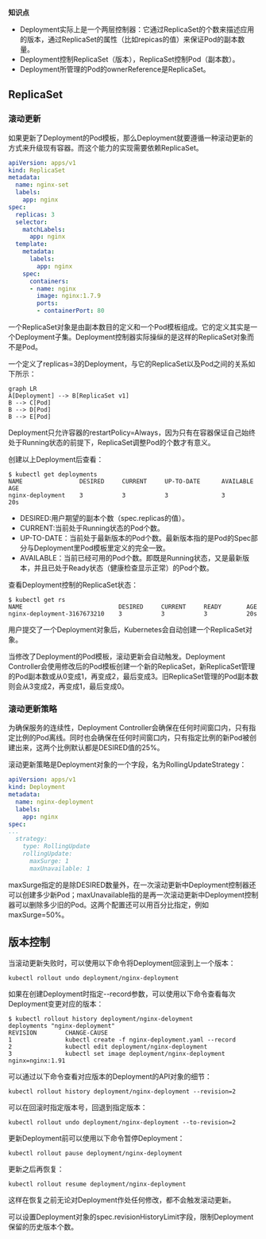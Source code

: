  **知识点**
- Deployment实际上是一个两层控制器：它通过ReplicaSet的个数来描述应用的版本，通过ReplicaSet的属性（比如repicas的值）来保证Pod的副本数量。
- Deployment控制ReplicaSet（版本），ReplicaSet控制Pod（副本数）。
- Deployment所管理的Pod的ownerReference是ReplicaSet。

## **ReplicaSet**
### **滚动更新**
如果更新了Deployment的Pod模板，那么Deployment就要遵循一种滚动更新的方式来升级现有容器。而这个能力的实现需要依赖ReplicaSet。
```yaml
apiVersion: apps/v1
kind: ReplicaSet
metadata:
  name: nginx-set
  labels:
    app: nginx
spec:
  replicas: 3
  selector:
    matchLabels:
      app: nginx
  template:
    metadata:
      labels:
        app: nginx
    spec:
      containers:
      - name: nginx
        image: nginx:1.7.9
        ports:
        - containerPort: 80
```
一个ReplicaSet对象是由副本数目的定义和一个Pod模板组成。它的定义其实是一个Deployment子集。Deployment控制器实际操纵的是这样的ReplicaSet对象而不是Pod。

一个定义了replicas=3的Deployment，与它的ReplicaSet以及Pod之间的关系如下所示：
```mermaid
graph LR
A[Deployment] --> B[ReplicaSet v1]    
B --> C[Pod]
B --> D[Pod]
B --> E[Pod]
```
Deployment只允许容器的restartPolicy=Always，因为只有在容器保证自己始终处于Running状态的前提下，ReplicaSet调整Pod的个数才有意义。

创建以上Deployment后查看：
```
$ kubectl get deployments
NAME                DESIRED     CURRENT     UP-TO-DATE      AVAILABLE       AGE
nginx-deployment    3           3           3               3               20s
```
- DESIRED:用户期望的副本个数（spec.replicas的值）。
- CURRENT:当前处于Running状态的Pod个数。
- UP-TO-DATE：当前处于最新版本的Pod个数。最新版本指的是Pod的Spec部分与Deployment里Pod模板里定义的完全一致。
- AVAILABLE：当前已经可用的Pod个数。即既是Running状态，又是最新版本，并且已处于Ready状态（健康检查显示正常）的Pod个数。

查看Deployment控制的ReplicaSet状态：
```
$ kubectl get rs
NAME                           DESIRED     CURRENT     READY       AGE
nginx-deployment-3167673210    3           3           3           20s
```
用户提交了一个Deployment对象后，Kubernetes会自动创建一个ReplicaSet对象。

当修改了Deployment的Pod模板，滚动更新会自动触发。Deployment Controller会使用修改后的Pod模板创建一个新的ReplicaSet，新ReplicaSet管理的Pod副本数或从0变成1，再变成2，最后变成3。旧ReplicaSet管理的Pod副本数则会从3变成2，再变成1，最后变成0。

### **滚动更新策略**

为确保服务的连续性，Deployment Controller会确保在任何时间窗口内，只有指定比例的Pod离线。同时也会确保在任何时间窗口内，只有指定比例的新Pod被创建出来，这两个比例默认都是DESIRED值的25%。

滚动更新策略是Deployment对象的一个字段，名为RollingUpdateStrategy：
```yaml
apiVersion: apps/v1
kind: Deployment
metadata:
  name: nginx-deployment
  labels:
    app: nginx
spec:
...
  strategy:
    type: RollingUpdate
    rollingUpdate:
      maxSurge: 1
      maxUnavailable: 1
```
maxSurge指定的是除DESIRED数量外，在一次滚动更新中Deployment控制器还可以创建多少新Pod；maxUnavailable指的是再一次滚动更新中Deployment控制器可以删除多少旧的Pod。这两个配置还可以用百分比指定，例如maxSurge=50%。


## **版本控制**
当滚动更新失败时，可以使用以下命令将Deployment回滚到上一个版本：
```
kubectl rollout undo deployment/nginx-deployment
```
如果在创建Deployment时指定--record参数，可以使用以下命令查看每次Deployment变更对应的版本：
```
$ kubectl rollout history deployment/nginx-deloyment
deployments "nginx-deployment"
REVISION        CHANGE-CAUSE
1               kubectl create -f nginx-deployment.yaml --record
2               kubectl edit deployment/nginx-deployment
3               kubectl set image deployment/nginx-deployment nginx=nginx:1.91
```
可以通过以下命令查看对应版本的Deployment的API对象的细节：
```
kubectl rollout history deployment/nginx-deployment --revision=2
```
可以在回滚时指定版本号，回退到指定版本：
```
kubectl rollout undo deployment/nginx-deployment --to-revision=2
```
更新Deployment前可以使用以下命令暂停Deployment：
```
kubectl rollout pause deployment/nginx-deployment 
```
更新之后再恢复：
```
kubectl rollout resume deployment/nginx-deployment 
```
这样在恢复之前无论对Deployment作处任何修改，都不会触发滚动更新。

可以设置Deployment对象的spec.revisionHistoryLimit字段，限制Deployment保留的历史版本个数。



